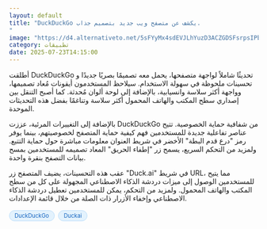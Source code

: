 ```yaml
---
layout: default
title: "DuckDuckGo يكشف عن متصفح ويب جديد بتصميم جذاب.
"
image: "https://d4.alternativeto.net/5sFYyMx4sdEVJLhYuzD3ACZGDSFsrpsIPb-gUpRr1GI/rs:fill:1520:760:0/g:ce:0:0/YWJzOi8vZGlzdC9jb250ZW50LzE3NTMyNzkwNTE4MzIucG5n.png"
category: تطبيقات
date: 2025-07-23T14:15:00
---
```


أطلقت DuckDuckGo تحديثًا شاملاً لواجهة متصفحها، يحمل معه تصميمًا بصريًا جديدًا و تحسينات ملحوظة في سهولة الاستخدام. سيلاحظ المستخدمون أيقونات مُعاد تصميمها، وواجهة أكثر سلاسة وانسيابية، بالإضافة إلى لوحة ألوان مُحدثة. كما أصبح التنقل بين إصداري سطح المكتب والهاتف المحمول أكثر سلاسة وتناغمًا بفضل هذه التحديثات الموحدة.

بالإضافة إلى التغييرات المرئية، عززت DuckDuckGo من شفافية حماية الخصوصية. تتيح عناصر تفاعلية جديدة للمستخدمين فهم كيفية حماية المتصفح لخصوصيتهم، بينما يوفر رمز "درع قدم البطة" الأخضر في شريط العنوان معلومات مباشرة حول حماية التتبع. ولمزيد من التحكم السريع، يسمح زر "إطفاء الحريق" المعاد تصميمه للمستخدمين بمسح بيانات التصفح بنقرة واحدة.

عقب هذه التحسينات، يضيف المتصفح زر "Duck.ai" في شريط URL، مما يتيح للمستخدمين الوصول إلى ميزات دردشة الذكاء الاصطناعي المجهولة على كل من سطح المكتب والهاتف المحمول. ولمزيد من التحكم، يمكن للمستخدمين تعطيل دردشة الذكاء الاصطناعي وإخفاء الأزرار ذات الصلة من خلال قائمة الإعدادات.

<div style="margin-top:2px; margin-bottom:2px;"><a href="https://bidjadraft.github.io/?query=DuckDuckGo" style="background:#e3f2fd; color:#1565c0; font-size:80%; border-radius:12px; padding:3px 10px; margin:2px 4px 2px 0; display:inline-block; border:1px solid #bbdefb; text-decoration:none;">DuckDuckGo</a> <a href="https://bidjadraft.github.io/?query=Duckai" style="background:#e3f2fd; color:#1565c0; font-size:80%; border-radius:12px; padding:3px 10px; margin:2px 4px 2px 0; display:inline-block; border:1px solid #bbdefb; text-decoration:none;">Duckai</a></div><br><br>
